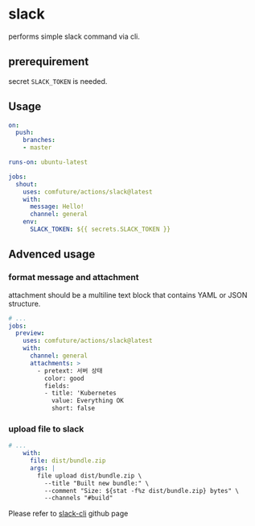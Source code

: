 # slack

performs simple slack command via cli.

## prerequirement

secret `SLACK_TOKEN` is needed.

## Usage

```yaml
on:
  push:
    branches:
    - master

runs-on: ubuntu-latest

jobs:
  shout:
    uses: comfuture/actions/slack@latest
    with:
      message: Hello!
      channel: general
    env:
      SLACK_TOKEN: ${{ secrets.SLACK_TOKEN }}
```

## Advenced usage

### format message and attachment

attachment should be a multiline text block that contains YAML or JSON structure.

```yaml
# ...
jobs:
  preview:
    uses: comfuture/actions/slack@latest
    with:
      channel: general
      attachments: >
        - pretext: 서버 상태
          color: good
          fields:
          - title: 'Kubernetes
            value: Everything OK
            short: false
```

### upload file to slack

```yaml
# ...
    with:
      file: dist/bundle.zip
      args: |
        file upload dist/bundle.zip \
          --title "Built new bundle:" \
          --comment "Size: ${stat -f%z dist/bundle.zip} bytes" \
          --channels "#build"
```

Please refer to [slack-cli][slack-cli] github page



[slack-cli]: https://github.com/rockymadden/slack-cli
